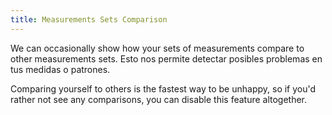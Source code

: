```yaml
---
title: Measurements Sets Comparison
---
```


We can occasionally show how your sets of measurements compare to other measurements sets. Esto nos permite detectar posibles problemas en tus medidas o patrones.

Comparing yourself to others is the fastest way to be unhappy, so if you'd rather not see any comparisons, you can disable this feature altogether.
